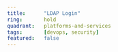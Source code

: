 ```yaml
---
title:      "LDAP Login"
ring:       hold
quadrant:   platforms-and-services
tags:       [devops, security]
featured:   false
---
```

